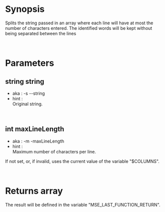 # Synopsis

Splits the string passed in an array where each line will have at most the 
number of characters entered.
The identified words will be kept without being separated between the lines



&nbsp;

# Parameters

## string string

- aka       : -s --string
- hint      :  
  Original string.

&nbsp;


## int maxLineLength

- aka       : -m -maxLineLength
- hint      :  
  Maximum number of characters per line.

If not set, or, if invalid, uses the current value of the variable "\$COLUMNS".

&nbsp;



# Returns array

The result will be defined in the variable "MSE_LAST_FUNCTION_RETURN".